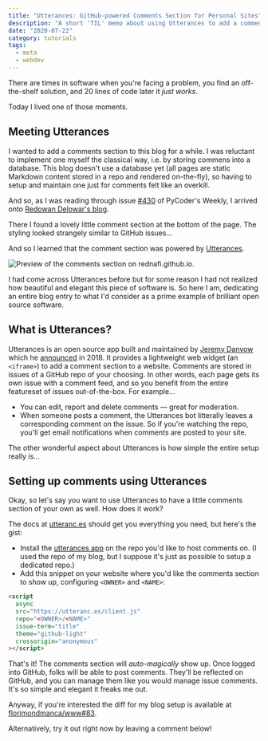 ```yaml
---
title: "Utterances: GitHub-powered Comments Section for Personal Sites"
description: "A short 'TIL' memo about using Utterances to add a comments section to your website, powered by GitHub issues."
date: "2020-07-22"
category: tutorials
tags:
  - meta
  - webdev
---
```


There are times in software when you're facing a problem, you find an off-the-shelf solution, and 20 lines of code later it _just works_.

Today I lived one of those moments.

## Meeting Utterances

I wanted to add a comments section to this blog for a while. I was reluctant to implement one myself the classical way, i.e. by storing commens into a database. This blog doesn't use a database yet (all pages are static Markdown content stored in a repo and rendered on-the-fly), so having to setup and maintain one just for comments felt like an overkill.

And so, as I was reading through issue [#430](https://pycoders.com/issues/430) of PyCoder's Weekly, I arrived onto [Redowan Delowar's blog](https://rednafi.github.io/digressions/python/2020/07/03/python-mixins.html).

There I found a lovely little comment section at the bottom of the page. The styling looked strangely similar to GitHub issues...

And so I learned that the comment section was powered by [Utterances](https://utteranc.es/).

![Preview of the comments section on `rednafi.github.io`.](/static/img/utterances-rednafi.png)

I had come across Utterances before but for some reason I had not realized how beautiful and elegant this piece of software is. So here I am, dedicating an entire blog entry to what I'd consider as a prime example of brilliant open source software.

## What is Utterances?

Utterances is an open source app built and maintained by [Jeremy Danyow](https://github.com/jdanyow) which he [announced](https://danyow.net/using-github-issues-for-blog-comments/) in 2018. It provides a lightweight web widget (an `<iframe>`) to add a comment section to a website. Comments are stored in issues of a GitHub repo of your choosing. In other words, each page gets its own issue with a comment feed, and so you benefit from the entire featureset of issues out-of-the-box. For example...

- You can edit, report and delete comments — great for moderation.
- When someone posts a comment, the Utterances bot litterally leaves a corresponding comment on the issue. So if you're watching the repo, you'll get email notifications when comments are posted to your site.

The other wonderful aspect about Utterances is how simple the entire setup really is...

## Setting up comments using Utterances

Okay, so let's say you want to use Utterances to have a little comments section of your own as well. How does it work?

The docs at [utteranc.es](https://utteranc.es) should get you everything you need, but here's the gist:

- Install the [utterances app](https://github.com/apps/utterances) on the repo you'd like to host comments on. (I used the repo of my blog, but I suppose it's just as possible to setup a dedicated repo.)
- Add this snippet on your website where you'd like the comments section to show up, configuring `<OWNER>` and `<NAME>`:

```html
<script
  async
  src="https://utteranc.es/client.js"
  repo="<OWNER>/<NAME>"
  issue-term="title"
  theme="github-light"
  crossorigin="anonymous"
></script>
```

That's it! The comments section will _auto-magically_ show up. Once logged into GitHub, folks will be able to post comments. They'll be reflected on GitHub, and you can manage them like you would manage issue comments. It's so simple and elegant it freaks me out.

Anyway, if you're interested the diff for my blog setup is available at [florimondmanca/www#83](https://github.com/florimondmanca/www/pull/83).

Alternatively, try it out right now by leaving a comment below!
